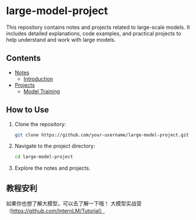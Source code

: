 # large-model-project


This repository contains notes and projects related to large-scale models. It includes detailed explanations, code examples, and practical projects to help understand and work with large models.

## Contents

- [Notes](notes/)
  - [Introduction](notes/introduction.md)
- [Projects](projects/)
  - [Model Training](projects/model_training.py)

## How to Use

1. Clone the repository:
   ```bash
   git clone https://github.com/your-username/large-model-project.git

2. Navigate to the project directory:
    ```bash
    cd large-model-project
3. Explore the notes and projects.
    



## 教程安利
如果你也想了解大模型，可以去了解一下哦！ 大模型实战营（https://github.com/InternLM/Tutorial）